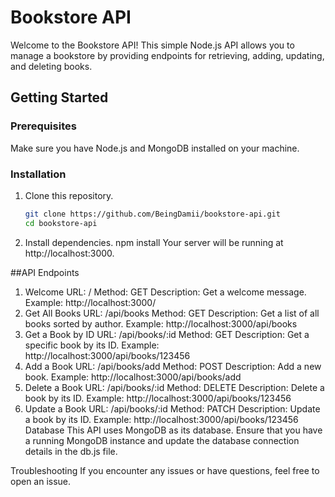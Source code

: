 # Bookstore API

Welcome to the Bookstore API! This simple Node.js API allows you to manage a bookstore by providing endpoints for retrieving, adding, updating, and deleting books.

## Getting Started

### Prerequisites

Make sure you have Node.js and MongoDB installed on your machine.

### Installation

1. Clone this repository.
   ```bash
   git clone https://github.com/BeingDamii/bookstore-api.git
   cd bookstore-api
   
2. Install dependencies.
   npm install
   Your server will be running at http://localhost:3000.


##API Endpoints

1. Welcome
URL: /
Method: GET
Description: Get a welcome message.
Example: http://localhost:3000/
2. Get All Books
URL: /api/books
Method: GET
Description: Get a list of all books sorted by author.
Example: http://localhost:3000/api/books
3. Get a Book by ID
URL: /api/books/:id
Method: GET
Description: Get a specific book by its ID.
Example: http://localhost:3000/api/books/123456
4. Add a Book
URL: /api/books/add
Method: POST
Description: Add a new book.
Example: http://localhost:3000/api/books/add
5. Delete a Book
URL: /api/books/:id
Method: DELETE
Description: Delete a book by its ID.
Example: http://localhost:3000/api/books/123456
6. Update a Book
URL: /api/books/:id
Method: PATCH
Description: Update a book by its ID.
Example: http://localhost:3000/api/books/123456
Database
This API uses MongoDB as its database. Ensure that you have a running MongoDB instance and update the database connection details in the db.js file.

Troubleshooting
If you encounter any issues or have questions, feel free to open an issue.
